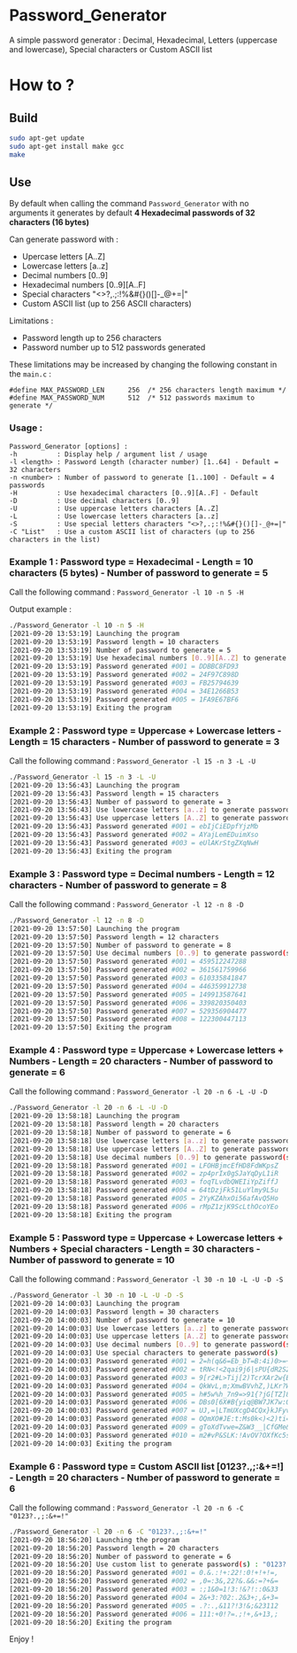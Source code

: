 # Password_Generator
A simple password generator : Decimal, Hexadecimal, Letters (uppercase and lowercase), Special characters or Custom ASCII list

# How to ?

## Build

```bash
sudo apt-get update
sudo apt-get install make gcc
make

```

## Use

By default when calling the command `Password_Generator` with no arguments it generates by default **4 Hexadecimal passwords of 32 characters (16 bytes)**

Can generate password with :
- Upercase letters [A..Z]
- Lowercase letters [a..z]
- Decimal numbers [0..9]
- Hexadecimal numbers [0..9][A..F]
- Special characters "<>?,.;:!%&#{}()[]-_@+=|"
- Custom ASCII list (up to 256 ASCII characters)

Limitations :
- Password length up to 256 characters
- Password number up to 512 passwords generated

These limitations may be increased by changing the following constant in the `main.c` :

```
#define MAX_PASSWORD_LEN      256  /* 256 characters length maximum */
#define MAX_PASSWORD_NUM      512  /* 512 passwords maximum to generate */

```

### Usage :

```
Password_Generator [options] :
-h          : Display help / argument list / usage
-l <length> : Password Length (character number) [1..64] - Default = 32 characters
-n <number> : Number of password to generate [1..100] - Default = 4 passwords
-H          : Use hexadecimal characters [0..9][A..F] - Default
-D          : Use decimal characters [0..9]
-U          : Use uppercase letters characters [A..Z]
-L          : Use lowercase letters characters [a..z]
-S          : Use special letters characters "<>?,.;:!%&#{}()[]-_@+=|"
-C "List"   : Use a custom ASCII list of characters (up to 256 characters in the list)

```

### Example 1 : Password type = Hexadecimal - Length = 10 characters (5 bytes) - Number of password to generate = 5

Call the following command : `Password_Generator -l 10 -n 5 -H`

Output example :

```bash
./Password_Generator -l 10 -n 5 -H
[2021-09-20 13:53:19] Launching the program
[2021-09-20 13:53:19] Password length = 10 characters
[2021-09-20 13:53:19] Number of password to generate = 5
[2021-09-20 13:53:19] Use hexadecimal numbers [0..9][A..Z] to generate password(s)
[2021-09-20 13:53:19] Password generated #001 = DDBBC8FD93
[2021-09-20 13:53:19] Password generated #002 = 24F97C898D
[2021-09-20 13:53:19] Password generated #003 = FB25794639
[2021-09-20 13:53:19] Password generated #004 = 34E1266B53
[2021-09-20 13:53:19] Password generated #005 = 1FA9E67BF6
[2021-09-20 13:53:19] Exiting the program

```

### Example 2 : Password type = Uppercase + Lowercase letters - Length = 15 characters - Number of password to generate = 3

Call the following command : `Password_Generator -l 15 -n 3 -L -U`

```bash
./Password_Generator -l 15 -n 3 -L -U
[2021-09-20 13:56:43] Launching the program
[2021-09-20 13:56:43] Password length = 15 characters
[2021-09-20 13:56:43] Number of password to generate = 3
[2021-09-20 13:56:43] Use lowercase letters [a..z] to generate password(s)
[2021-09-20 13:56:43] Use uppercase letters [A..Z] to generate password(s)
[2021-09-20 13:56:43] Password generated #001 = ebIjCiEDpfYjzMb
[2021-09-20 13:56:43] Password generated #002 = AYajLemEDuimXso
[2021-09-20 13:56:43] Password generated #003 = eUlAKrStgZXqNwH
[2021-09-20 13:56:43] Exiting the program

```

### Example 3 : Password type = Decimal numbers - Length = 12 characters - Number of password to generate = 8

Call the following command : `Password_Generator -l 12 -n 8 -D`

```bash
./Password_Generator -l 12 -n 8 -D
[2021-09-20 13:57:50] Launching the program
[2021-09-20 13:57:50] Password length = 12 characters
[2021-09-20 13:57:50] Number of password to generate = 8
[2021-09-20 13:57:50] Use decimal numbers [0..9] to generate password(s)
[2021-09-20 13:57:50] Password generated #001 = 459512247288
[2021-09-20 13:57:50] Password generated #002 = 361561759966
[2021-09-20 13:57:50] Password generated #003 = 610335841847
[2021-09-20 13:57:50] Password generated #004 = 446359912738
[2021-09-20 13:57:50] Password generated #005 = 149913587641
[2021-09-20 13:57:50] Password generated #006 = 339820350403
[2021-09-20 13:57:50] Password generated #007 = 529356904477
[2021-09-20 13:57:50] Password generated #008 = 122300447113
[2021-09-20 13:57:50] Exiting the program

```

### Example 4 : Password type = Uppercase + Lowercase letters + Numbers - Length = 20 characters - Number of password to generate = 6

Call the following command : `Password_Generator -l 20 -n 6 -L -U -D`

```bash
./Password_Generator -l 20 -n 6 -L -U -D
[2021-09-20 13:58:18] Launching the program
[2021-09-20 13:58:18] Password length = 20 characters
[2021-09-20 13:58:18] Number of password to generate = 6
[2021-09-20 13:58:18] Use lowercase letters [a..z] to generate password(s)
[2021-09-20 13:58:18] Use uppercase letters [A..Z] to generate password(s)
[2021-09-20 13:58:18] Use decimal numbers [0..9] to generate password(s)
[2021-09-20 13:58:18] Password generated #001 = LFOHBjmcEfHD8FdWKpsZ
[2021-09-20 13:58:18] Password generated #002 = zp4prIx0gSJaYqDyL1iR
[2021-09-20 13:58:18] Password generated #003 = foqTLvdbQWEIiYpZiffJ
[2021-09-20 13:58:18] Password generated #004 = 64tDzjFk51LuYlmy9L5u
[2021-09-20 13:58:18] Password generated #005 = 2YyKZAhxOi56afAvQ5Ho
[2021-09-20 13:58:18] Password generated #006 = rMpZ1zjK9ScLthOcoYEo
[2021-09-20 13:58:18] Exiting the program

```

### Example 5 : Password type = Uppercase + Lowercase letters + Numbers + Special characters - Length = 30 characters - Number of password to generate = 10

Call the following command : `Password_Generator -l 30 -n 10 -L -U -D -S`

```bash
./Password_Generator -l 30 -n 10 -L -U -D -S
[2021-09-20 14:00:03] Launching the program
[2021-09-20 14:00:03] Password length = 30 characters
[2021-09-20 14:00:03] Number of password to generate = 10
[2021-09-20 14:00:03] Use lowercase letters [a..z] to generate password(s)
[2021-09-20 14:00:03] Use uppercase letters [A..Z] to generate password(s)
[2021-09-20 14:00:03] Use decimal numbers [0..9] to generate password(s)
[2021-09-20 14:00:03] Use special characters to generate password(s)
[2021-09-20 14:00:03] Password generated #001 = 2=h(q&6=Eb_bT=B:4i)0>=+.)ED>z#
[2021-09-20 14:00:03] Password generated #002 = tRN<!<2qai9j6|sPU{dR2S2T;8bnx8
[2021-09-20 14:00:03] Password generated #003 = 9[r2#L>Tij[2)TcrXAr2w{EN([@mHc
[2021-09-20 14:00:03] Password generated #004 = QkWvL,m;XmwBVvhZ,)LKr?Wvgs@|rI
[2021-09-20 14:00:03] Password generated #005 = h#5w%h_7n9=>91{?jG[TZ]8f3cmO#b
[2021-09-20 14:00:03] Password generated #006 = DBs0[6X#B{yiq@BW7JK7w:OhEFAvza
[2021-09-20 14:00:03] Password generated #007 = UJ,=|LTmUXcgD4CQx}kJFyv[Q@b#zU
[2021-09-20 14:00:03] Password generated #008 = OQmXO#JE:t:Ms0k<)<2)ti=HsL.jJW
[2021-09-20 14:00:03] Password generated #009 = gToXdTvwe=Z&W3__|CfGMe&=6(({:+
[2021-09-20 14:00:03] Password generated #010 = m2#vP&SLK:!AvOV?OXfKc5skYws,ww
[2021-09-20 14:00:03] Exiting the program

```

### Example 6 : Password type = Custom ASCII list [0123?.,;:&+=!] - Length = 20 characters - Number of password to generate = 6

Call the following command : `Password_Generator -l 20 -n 6 -C "0123?.,;:&+=!"`

```bash
./Password_Generator -l 20 -n 6 -C "0123?.,;:&+=!"
[2021-09-20 18:56:20] Launching the program
[2021-09-20 18:56:20] Password length = 20 characters
[2021-09-20 18:56:20] Number of password to generate = 6
[2021-09-20 18:56:20] Use custom list to generate password(s) : "0123?.,;:&+=!"
[2021-09-20 18:56:20] Password generated #001 = 0.&.:!+:22!:0!+!+!=,
[2021-09-20 18:56:20] Password generated #002 = ,0=:3&,22?&.&&:=?+&=
[2021-09-20 18:56:20] Password generated #003 = :;1&0=1!3:!&?!::0&33
[2021-09-20 18:56:20] Password generated #004 = 2&+3:?02:.2&3+;,&+3=
[2021-09-20 18:56:20] Password generated #005 = .?:.,&11?!3!&;&23112
[2021-09-20 18:56:20] Password generated #006 = 111:+0!?=.;!+,&+13,;
[2021-09-20 18:56:20] Exiting the program

```


Enjoy !






